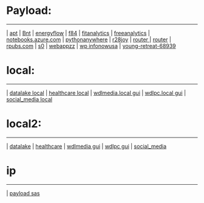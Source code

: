 # Payload:
----
| [apt](http://apt.getenjoyment.net)
| [Bnt](http://Bnt.rf.gd)
| [energyflow](http://energyflow.000webhostapp.com)
| [f84](http://f84.epizy.com)
| [fitanalytics](http://fitanalytics.000webhostapp.com)
| [freeanalytics](http://freeanalytics.000webhostapp.com)
| [notebooks.azure.com](https://notebooks.azure.com/readerweb)
| [pythonanywhere](https://zzz.pythonanywhere.com)
| [r28joy](https://r28joy.herokuapp.com)
| [router ](http://tplinkwifi.net/)
| [router](http://www.routerlogin.com)
| [rpubs.com](https://rpubs.com/Atang148)
| [s0](http://bnt.rf.gd/z0)
| [webappzz](http://webappzz.somee.com)
| [wp infonowusa](https://infonowusa.wordpress.com)
| [young-retreat-68939](https://young-retreat-68939.herokuapp.com)

# local:
----
| [ datalake local](http://wdlmedia.local/datalake)
| [ healthcare local](http://wdlmedia.local/healthcare)
| [wdlmedia.local gui](http://wdlmedia.local/z/gui)
| [wdlpc.local gui](http://wdlpc.local/z/gui)
| [ social_media local](http://wdlmedia.local/social_media)

# local2:
----
| [ datalake](http://wdlmedia/datalake)
| [ healthcare](http://wdlmedia/healthcare)
| [wdlmedia gui](http://wdlmedia/z/gui)
| [wdlpc gui](http://wdlpc/z/gui)
| [ social_media](http://wdlmedia/social_media)

# ip
----
| [payload sas](http://192.168.109.128)
